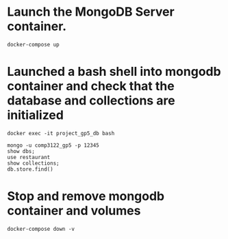 # Launch the MongoDB Server container.
```
docker-compose up
```

# Launched a bash shell  into mongodb container and check that the database and collections are initialized
```
docker exec -it project_gp5_db bash
```

```
mongo -u comp3122_gp5 -p 12345
show dbs;
use restaurant
show collections;
db.store.find()
```

# Stop and remove mongodb container and volumes
```
docker-compose down -v
```
